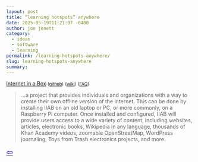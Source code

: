```yaml
---
layout: post
title: “learning hotspots” anywhere
date: 2025-05-19T11:21:07 -0400
author: joe jenett
category:
  - ideas
  - software
  - learning
permalink: /learning-hotspots-anywhere/
slug: learning-hotspots-anywhere
summary:
---
```

<a title="Internet in a Box - Mandela's Library of Alexandria" href="https://internet-in-a-box.org/">Internet in a Box</a> <small>(<a href="https://github.com/iiab/iiab">github</a>)</small> <small>(<a href="https://wiki.iiab.io/go/Main_Page">wiki</a>)</small> <small>(<a href="https://wiki.iiab.io/go/FAQ">FAQ</a>)</small>
<blockquote>
<p>
...a project that provides individuals and organizations with a way to create their own offline version of the internet. This can be done by installing IIAB on an old laptop or PC, or more commonly, on a Raspberry Pi computer. Once installed and configured, IIAB will provide users access to a wide variety of content, including websites, articles, electronic books, Wikipedia in any language, thousands of Khan Academy videos, zoomable OpenStreetMap, WordPress journaling, Toys from Trash electronics projects, and more. 
</p>
</blockquote><a title="source" href="https://news.ycombinator.com/user?id=homebrewer"><span style="font-size:1.5em;color:blue;">&#8678;</span></a>

<a href="https://brid.gy/publish/mastodon"></a>